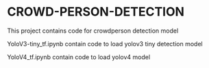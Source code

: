 # CROWD-PERSON-DETECTION
This project contains code for  crowdperson detection model 

YoloV3-tiny_tf.ipynb contain code to load yolov3 tiny detection model 

YoloV4_tf.ipynb contain code to load yolov4 model
